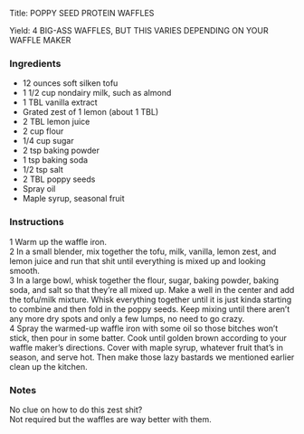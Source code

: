<!DOCTYPE HTML PUBLIC "-//W3C//DTD HTML 4.0 Transitional//EN">
<html>
  <head>
  <title>POPPY SEED PROTEIN WAFFLES</title><link rel='stylesheet' href='style.css' type='text/css'><meta http-equiv="Content-Style-Stype" content="text/css">
     <meta http-equiv="Content-Type" content="text/html;charset=utf-8">
     </head><body><div class="recipe" itemscope itemtype="http://schema.org/Recipe"><div class='header'><p class="title"><span class="label">Title:</span> <span itemprop="name">POPPY SEED PROTEIN WAFFLES</span></p>
<p class="yields"><span class="label">Yield:</span> <span itemprop="recipeYield">4 BIG-ASS WAFFLES, BUT THIS VARIES DEPENDING ON YOUR WAFFLE MAKER</span></p>
</div><div class="ing"><h3>Ingredients</h3><ul class="ing"><li class="ing" itemprop="ingredients">12 ounces soft silken tofu </li>
<li class="ing" itemprop="ingredients">1 1/2 cup nondairy milk, such as almond </li>
<li class="ing" itemprop="ingredients">1 TBL vanilla extract </li>
<li class="ing" itemprop="ingredients">Grated zest of 1 lemon (about 1 TBL) </li>
<li class="ing" itemprop="ingredients">2 TBL lemon juice </li>
<li class="ing" itemprop="ingredients">2 cup flour </li>
<li class="ing" itemprop="ingredients">1/4 cup sugar </li>
<li class="ing" itemprop="ingredients">2 tsp baking powder </li>
<li class="ing" itemprop="ingredients">1 tsp baking soda </li>
<li class="ing" itemprop="ingredients">1/2 tsp salt </li>
<li class="ing" itemprop="ingredients">2 TBL poppy seeds </li>
<li class="ing" itemprop="ingredients">Spray oil </li>
<li class="ing" itemprop="ingredients">Maple syrup, seasonal fruit </li>
</ul>
</div>
<div class="instructions"><h3 class="Instructions">Instructions</h3><div itemprop="recipeInstructions"><p>1 Warm up the waffle iron.<br>2 In a small blender, mix together the tofu, milk, vanilla, lemon zest, and lemon juice and run that shit until everything is mixed up and looking smooth.<br>3 In a large bowl, whisk together the flour, sugar, baking powder, baking soda, and salt so that they’re all mixed up. Make a well in the center and add the tofu/milk mixture. Whisk everything together until it is just kinda starting to combine and then fold in the poppy seeds. Keep mixing until there aren’t any more dry spots and only a few lumps, no need to go crazy.<br>4 Spray the warmed-up waffle iron with some oil so those bitches won’t stick, then pour in some batter. Cook until golden brown according to your waffle maker’s directions. Cover with maple syrup, whatever fruit that’s in season, and serve hot. Then make those lazy bastards we mentioned earlier clean up the kitchen.</p></div></div><div class="modifications"><h3 class="Notes">Notes</h3><p>No clue on how to do this zest shit?<br> Not required but the waffles are way better with them.</p></div></div>

</body>
</html>